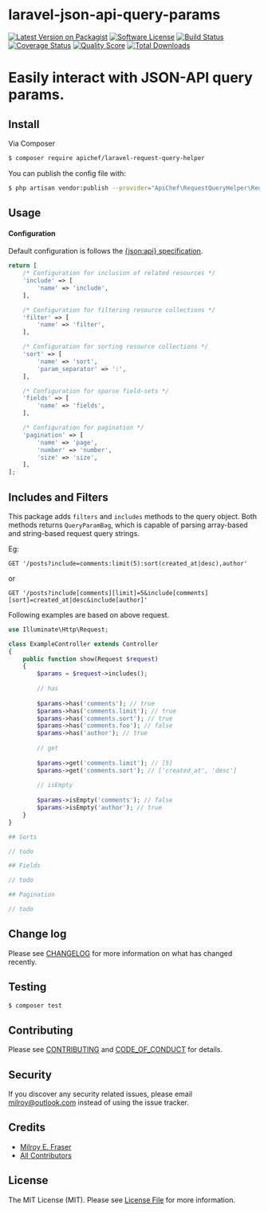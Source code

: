 # laravel-json-api-query-params

[![Latest Version on Packagist][ico-version]][link-packagist]
[![Software License][ico-license]](LICENSE.md)
[![Build Status][ico-ci]][link-ci]
[![Coverage Status][ico-scrutinizer]][link-scrutinizer]
[![Quality Score][ico-code-quality]][link-code-quality]
[![Total Downloads][ico-downloads]][link-downloads]

# Easily interact with JSON-API query params.

## Install

Via Composer

``` bash
$ composer require apichef/laravel-request-query-helper
```

You can publish the config file with:

```bash
$ php artisan vendor:publish --provider="ApiChef\RequestQueryHelper\RequestQueryHelperServiceProvider"
```

## Usage

#### Configuration

Default configuration is follows the [{json:api} specification](https://jsonapi.org/format/#fetching).

```php
return [
    /* Configuration for inclusion of related resources */
    'include' => [
        'name' => 'include',
    ],

    /* Configuration for filtering resource collections */
    'filter' => [
        'name' => 'filter',
    ],

    /* Configuration for sorting resource collections */
    'sort' => [
        'name' => 'sort',
        'param_separator' => ':',
    ],

    /* Configuration for sparse field-sets */
    'fields' => [
        'name' => 'fields',
    ],

    /* Configuration for pagination */
    'pagination' => [
        'name' => 'page',
        'number' => 'number',
        'size' => 'size',
    ],
];
```

## Includes and Filters

This package adds `filters` and  `includes` methods to the query object. Both methods returns `QueryParamBag`, which is capable of parsing array-based and string-based request query strings.

Eg:
```
GET '/posts?include=comments:limit(5):sort(created_at|desc),author'
```
or
```
GET '/posts?include[comments][limit]=5&include[comments][sort]=created_at|desc&include[author]'
```

Following examples are based on above request.

```php
use Illuminate\Http\Request;

class ExampleController extends Controller
{
    public function show(Request $request)
    {
        $params = $request->includes();
        
        // has
        
        $params->has('comments'); // true
        $params->has('comments.limit'); // true
        $params->has('comments.sort'); // true
        $params->has('comments.foo'); // false
        $params->has('author'); // true
        
        // get
        
        $params->get('comments.limit'); // [5]
        $params->get('comments.sort'); // ['created_at', 'desc']
        
        // isEmpty
        
        $params->isEmpty('comments'); // false
        $params->isEmpty('author'); // true
    }
}

## Sorts

// todo

## Fields

// todo

## Pagination

// todo
```

## Change log

Please see [CHANGELOG](CHANGELOG.md) for more information on what has changed recently.

## Testing

``` bash
$ composer test
```

## Contributing

Please see [CONTRIBUTING](CONTRIBUTING.md) and [CODE_OF_CONDUCT](CODE_OF_CONDUCT.md) for details.

## Security

If you discover any security related issues, please email milroy@outlook.com instead of using the issue tracker.

## Credits

- [Milroy E. Fraser][link-author]
- [All Contributors][link-contributors]

## License

The MIT License (MIT). Please see [License File](LICENSE.md) for more information.

[ico-version]: https://img.shields.io/packagist/v/apichef/laravel-request-query-helper.svg?style=flat-square
[ico-license]: https://img.shields.io/badge/license-MIT-brightgreen.svg?style=flat-square
[ico-ci]: https://github.com/apichef/laravel-request-query-helper/workflows/CI/badge.svg
[ico-scrutinizer]: https://img.shields.io/scrutinizer/coverage/g/apichef/laravel-request-query-helper.svg?style=flat-square
[ico-code-quality]: https://img.shields.io/scrutinizer/g/apichef/laravel-request-query-helper.svg?style=flat-square
[ico-downloads]: https://img.shields.io/packagist/dt/apichef/laravel-request-query-helper.svg?style=flat-square

[link-packagist]: https://packagist.org/packages/apichef/laravel-request-query-helper
[link-ci]: https://github.com/apichef/laravel-request-query-helper/actions
[link-scrutinizer]: https://scrutinizer-ci.com/g/apichef/laravel-request-query-helper/code-structure
[link-code-quality]: https://scrutinizer-ci.com/g/apichef/laravel-request-query-helper
[link-downloads]: https://packagist.org/packages/apichef/laravel-request-query-helper
[link-author]: https://github.com/milroyfraser
[link-contributors]: ../../contributors
